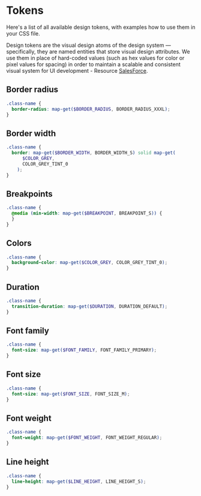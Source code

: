 # Tokens

Here's a list of all available design tokens, with examples how to use them in
your CSS file.

Design tokens are the visual design atoms of the design system — specifically,
they are named entities that store visual design attributes. We use them in
place of hard-coded values (such as hex values for color or pixel values for
spacing) in order to maintain a scalable and consistent visual system for UI
development - Resource
[SalesForce](https://www.lightningdesignsystem.com/design-tokens/).

## Border radius

```scss
.class-name {
  border-radius: map-get($BORDER_RADIUS, BORDER_RADIUS_XXXL);
}
```

## Border width

```scss
.class-name {
  border: map-get($BORDER_WIDTH, BORDER_WIDTH_S) solid map-get(
      $COLOR_GREY,
      COLOR_GREY_TINT_0
    );
}
```

## Breakpoints

```scss
.class-name {
  @media (min-width: map-get($BREAKPOINT, BREAKPOINT_S)) {
  }
}
```

## Colors

```scss
.class-name {
  background-color: map-get($COLOR_GREY, COLOR_GREY_TINT_0);
}
```

## Duration

```scss
.class-name {
  transition-duration: map-get($DURATION, DURATION_DEFAULT);
}
```

## Font family

```scss
.class-name {
  font-size: map-get($FONT_FAMILY, FONT_FAMILY_PRIMARY);
}
```

## Font size

```scss
.class-name {
  font-size: map-get($FONT_SIZE, FONT_SIZE_M);
}
```

## Font weight

```scss
.class-name {
  font-weight: map-get($FONT_WEIGHT, FONT_WEIGHT_REGULAR);
}
```

## Line height

```scss
.class-name {
  line-height: map-get($LINE_HEIGHT, LINE_HEIGHT_S);
}
```
